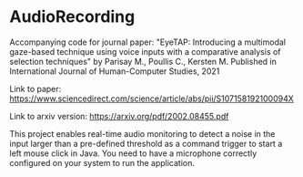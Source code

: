 # AudioRecording
Accompanying code for journal paper: "EyeTAP: Introducing a multimodal gaze-based technique using voice inputs with a comparative analysis of selection techniques" by Parisay M., Poullis C., Kersten M. Published in International Journal of Human-Computer Studies, 2021

Link to paper: https://www.sciencedirect.com/science/article/abs/pii/S107158192100094X

Link to arxiv version: https://arxiv.org/pdf/2002.08455.pdf

This project enables real-time audio monitoring to detect a noise in the input larger than a pre-defined threshold as a command trigger to start a left mouse click in Java. You need to have a microphone correctly configured on your system to run the application.
